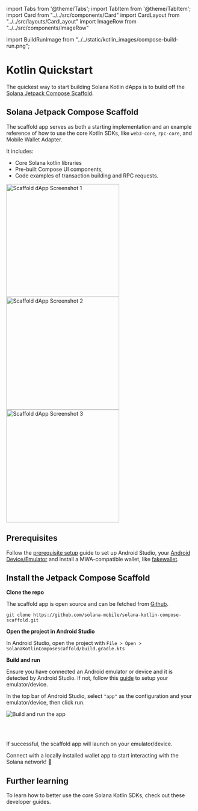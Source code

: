 import Tabs from '@theme/Tabs';
import TabItem from '@theme/TabItem';
import Card from "../../src/components/Card"
import CardLayout from "../../src/layouts/CardLayout"
import ImageRow from "../../src/components/ImageRow"

import BuildRunImage from "../../static/kotlin_images/compose-build-run.png";

# Kotlin Quickstart

The quickest way to start building Solana Kotlin dApps is to build off the [Solana Jetpack Compose Scaffold](https://github.com/solana-mobile/solana-kotlin-compose-scaffold).

## Solana Jetpack Compose Scaffold

The scaffold app serves as both a starting implementation and an example reference of how to use the core Kotlin SDKs, like `web3-core`, `rpc-core`,
and Mobile Wallet Adapter.

It includes:

- Core Solana kotlin libraries
- Pre-built Compose UI components,
- Code examples of transaction building and RPC requests.

<ImageRow>
    <img src="/kotlin_images/scaffoldScreenshot1.png" alt="Scaffold dApp Screenshot 1" width="300" />
    <img src="/kotlin_images/scaffoldScreenshot2.png" alt="Scaffold dApp Screenshot 2" width="300" />
    <img src="/kotlin_images/scaffoldScreenshot3.png" alt="Scaffold dApp Screenshot 3" width="300" />
</ImageRow>

## Prerequisites

Follow the [prerequisite setup](../getting-started/development-setup#prerequisite-setup) guide to set up Android Studio, your [Android Device/Emulator](../getting-started/development-setup#2-setup-deviceemulator) and install a MWA-compatible wallet, like [fakewallet](../getting-started/development-setup#3-install-a-wallet-app).

## Install the Jetpack Compose Scaffold

**Clone the repo**

The scaffold app is open source and can be fetched from [Github](https://github.com/solana-mobile/solana-kotlin-compose-scaffold).

```shell
git clone https://github.com/solana-mobile/solana-kotlin-compose-scaffold.git
```

**Open the project in Android Studio**

In Android Studio, open the project with `File > Open > SolanaKotlinComposeScaffold/build.gradle.kts`

**Build and run**

Ensure you have connected an Android emulator or device and it is detected by Android Studio. If not, follow
this [guide](../getting-started/development-setup#2-setup-deviceemulator) to setup your emulator/device.

In the top bar of Android Studio, select `"app"` as the configuration and your emulator/device, then click run.

<img
src={BuildRunImage}
alt="Build and run the app"
/>

<br />
<br />

If successful, the scaffold app will launch on your emulator/device.

Connect with a locally installed wallet app to start interacting with the Solana network! 🎉

## Further learning

To learn how to better use the core Solana Kotlin SDKs, check out these developer guides.

<CardLayout autoFitEnabled={true}>
    <Card
        to="/android-native/making_rpc_requests"
        header={{
            label: "JSON RPC Requests",
            translateId: "rpc-requests",
        }}
        body={{
            label: "Learn the rpc-core library to create and send Solana RPC Requests.",
            translateId: "rpc-requests-body",
        }}
        emoji={"🌐"}
    />
    <Card
        to="/android-native/building_transactions"
        header={{
            label: "Transaction building",
            translateId: "transaction-building",
        }}
        body={{
            label: "Use the web3-core library to construct Solana transactions and Program instructions.",
            translateId: "transaction-building-body",
        }}
        emoji={"🔧"}
    />
    <Card
        to="/android-native/using_mobile_wallet_adapter"
        header={{
            label: "Mobile Wallet Adapter",
            translateId: "mobile-wallet-adapter",
        }}
        body={{
            label: "Learn how to connect to mobile wallets and request signing services.",
            translateId: "mobile-wallet-adapter-body",
        }}
        emoji={"📱"}
    />
</CardLayout>
